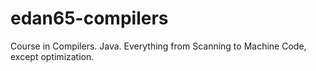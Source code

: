 # edan65-compilers
Course in Compilers. Java. Everything from Scanning to Machine Code, except optimization.
